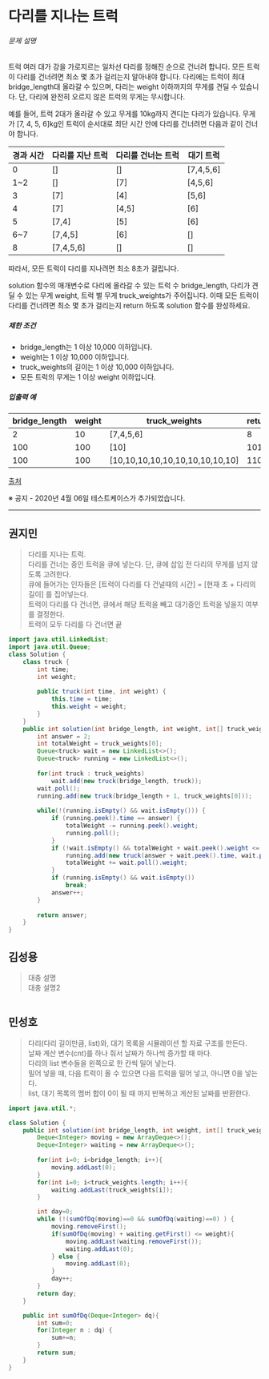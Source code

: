 # 다리를 지나는 트럭

###### 문제 설명

트럭 여러 대가 강을 가로지르는 일차선 다리를 정해진 순으로 건너려 합니다. 모든 트럭이 다리를 건너려면 최소 몇 초가 걸리는지 알아내야 합니다. 다리에는 트럭이 최대 bridge_length대 올라갈 수 있으며, 다리는 weight 이하까지의 무게를 견딜 수 있습니다. 단, 다리에 완전히 오르지 않은 트럭의 무게는 무시합니다.

예를 들어, 트럭 2대가 올라갈 수 있고 무게를 10kg까지 견디는 다리가 있습니다. 무게가 [7, 4, 5, 6]kg인 트럭이 순서대로 최단 시간 안에 다리를 건너려면 다음과 같이 건너야 합니다.

| 경과 시간 | 다리를 지난 트럭 | 다리를 건너는 트럭 | 대기 트럭 |
| --------- | ---------------- | ------------------ | --------- |
| 0         | []               | []                 | [7,4,5,6] |
| 1~2       | []               | [7]                | [4,5,6]   |
| 3         | [7]              | [4]                | [5,6]     |
| 4         | [7]              | [4,5]              | [6]       |
| 5         | [7,4]            | [5]                | [6]       |
| 6~7       | [7,4,5]          | [6]                | []        |
| 8         | [7,4,5,6]        | []                 | []        |

따라서, 모든 트럭이 다리를 지나려면 최소 8초가 걸립니다.

solution 함수의 매개변수로 다리에 올라갈 수 있는 트럭 수 bridge_length, 다리가 견딜 수 있는 무게 weight, 트럭 별 무게 truck_weights가 주어집니다. 이때 모든 트럭이 다리를 건너려면 최소 몇 초가 걸리는지 return 하도록 solution 함수를 완성하세요.

##### 제한 조건

- bridge_length는 1 이상 10,000 이하입니다.
- weight는 1 이상 10,000 이하입니다.
- truck_weights의 길이는 1 이상 10,000 이하입니다.
- 모든 트럭의 무게는 1 이상 weight 이하입니다.

##### 입출력 예

| bridge_length | weight | truck_weights                   | return |
| ------------- | ------ | ------------------------------- | ------ |
| 2             | 10     | [7,4,5,6]                       | 8      |
| 100           | 100    | [10]                            | 101    |
| 100           | 100    | [10,10,10,10,10,10,10,10,10,10] | 110    |

[출처](http://icpckorea.org/2016/ONLINE/problem.pdf)

※ 공지 - 2020년 4월 06일 테스트케이스가 추가되었습니다.



---------------

  

## 권지민

> 다리를 지나는 트럭.   
> 다리를 건너는 중인 트럭을 큐에 넣는다. 단, 큐에 삽입 전 다리의 무게를 넘지 않도록 고려한다.  
> 큐에 들어가는 인자들은 [트럭이 다리를 다 건널때의 시간] = [현재 초 + 다리의 길이] 를 집어넣는다.  
> 트럭이 다리를 다 건너면, 큐에서 해당 트럭을 빼고 대기중인 트럭을 넣을지 여부를 결정한다.  
> 트럭이 모두 다리를 다 건너면 끝

```java
import java.util.LinkedList;
import java.util.Queue;
class Solution {
    class truck {
        int time;
        int weight;
        
        public truck(int time, int weight) {
            this.time = time;
            this.weight = weight;
        }
    }
    public int solution(int bridge_length, int weight, int[] truck_weights) {
        int answer = 2;
        int totalWeight = truck_weights[0];
        Queue<truck> wait = new LinkedList<>();
        Queue<truck> running = new LinkedList<>();
        
        for(int truck : truck_weights)
            wait.add(new truck(bridge_length, truck));
        wait.poll();
        running.add(new truck(bridge_length + 1, truck_weights[0]));
        
        while(!(running.isEmpty() && wait.isEmpty())) {
            if (running.peek().time == answer) {
                totalWeight -= running.peek().weight;
                running.poll();
            }
            if (!wait.isEmpty() && totalWeight + wait.peek().weight <= weight) { 
                running.add(new truck(answer + wait.peek().time, wait.peek().weight));
                totalWeight += wait.poll().weight;
            }
            if (running.isEmpty() && wait.isEmpty())
                break;
            answer++;
        }
        
        return answer;
    }
}
```

  

## 김성용

> 대충 설명  
> 대충 설명2

```python

```

  

## 민성호

> 다리(다리 길이만큼, list)와, 대기 목록을 시뮬레이션 할 자료 구조를 만든다.  
> 날짜 계산 변수(cnt)를 하나 줘서 날짜가 하나씩 증가할 때 마다.  
> 다리의 list 변수들을 왼쪽으로 한 칸씩 밀어 넣는다.  
> 밀어 넣을 때, 다음 트럭이 올 수 있으면 다음 트럭을 밀어 넣고, 아니면 0을 넣는다.  
> list, 대기 목록의 멤버 합이 0이 될 때 까지 반복하고 게산된 날짜를 반환한다.

```java
import java.util.*;

class Solution {
    public int solution(int bridge_length, int weight, int[] truck_weights) {
        Deque<Integer> moving = new ArrayDeque<>();
        Deque<Integer> waiting = new ArrayDeque<>();
            
        for(int i=0; i<bridge_length; i++){
            moving.addLast(0);
        }
        for(int i=0; i<truck_weights.length; i++){
            waiting.addLast(truck_weights[i]);
        }

        int day=0;
        while (!(sumOfDq(moving)==0 && sumOfDq(waiting)==0) ) {
            moving.removeFirst();
            if(sumOfDq(moving) + waiting.getFirst() <= weight){
                moving.addLast(waiting.removeFirst());
                waiting.addLast(0);
            } else {
                moving.addLast(0);
            }
            day++;
        }
        return day;
    }

    public int sumOfDq(Deque<Integer> dq){
        int sum=0;
        for(Integer n : dq) {
            sum+=n;
        }
        return sum;
    }
}
```

